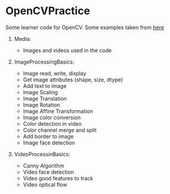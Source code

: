 # OpenCVPractice
Some learner code for OpenCV.
Some examples taken from [here](https://opencv-python-tutroals.readthedocs.io/en/latest/py_tutorials/py_tutorials.html#opencv-python-tutorials)

1. Media:
   - Images and videos used in the code

2. ImageProcessingBasics:
   - Image read, write, display
   - Get image attributes (shape, size, dtype)
   - Add text to image
   - Image Scaling
   - Image Translation
   - Image Rotation
   - Image Affine Transformation
   - Image color conversion
   - Color detection in video
   - Color channel merge and split
   - Add border to image
   - Image face detection

3. VideoProcessinBasics:
   - Canny Algorithm
   - Video face detection
   - Video good features to track
   - Video optical flow
   
